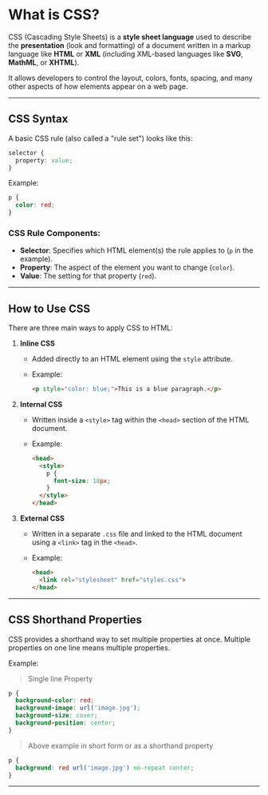 # What is CSS?

CSS (Cascading Style Sheets) is a **style sheet language** used to describe the **presentation** (look and formatting) of a document written in a markup language like **HTML** or **XML** (including XML-based languages like **SVG**, **MathML**, or **XHTML**).

It allows developers to control the layout, colors, fonts, spacing, and many other aspects of how elements appear on a web page.

---

## CSS Syntax

A basic CSS rule (also called a "rule set") looks like this:

```css
selector {
  property: value;
}
```

Example:

```css
p {
  color: red;
}
```

### CSS Rule Components:

* **Selector**: Specifies which HTML element(s) the rule applies to (`p` in the example).
* **Property**: The aspect of the element you want to change (`color`).
* **Value**: The setting for that property (`red`).

---

## How to Use CSS

There are three main ways to apply CSS to HTML:

1. **Inline CSS**

   * Added directly to an HTML element using the `style` attribute.
   * Example:

     ```html
     <p style="color: blue;">This is a blue paragraph.</p>
     ```

2. **Internal CSS**

   * Written inside a `<style>` tag within the `<head>` section of the HTML document.
   * Example:

     ```html
     <head>
       <style>
         p {
           font-size: 18px;
         }
       </style>
     </head>
     ```

3. **External CSS**

   * Written in a separate `.css` file and linked to the HTML document using a `<link>` tag in the `<head>`.
   * Example:

     ```html
     <head>
       <link rel="stylesheet" href="styles.css">
     </head>
     ```
---

## CSS Shorthand Properties
CSS provides a shorthand way to set multiple properties at once. Multiple properties on one line means multiple properties.

Example:
> Single line Property 
```css
p {
  background-color: red;
  background-image: url('image.jpg');
  background-size: cover;
  background-position: center;
}
```

> Above example in short form or as a shorthand property
```css
p {
  background: red url('image.jpg') no-repeat center;
}
```

---